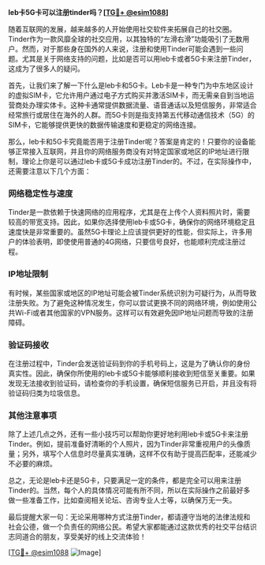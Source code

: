 **leb卡5G卡可以注册tinder吗？[[TG💪+ @esim1088](https://t.me/s/esim1088)]**

随着互联网的发展，越来越多的人开始使用社交软件来拓展自己的社交圈。Tinder作为一款风靡全球的社交应用，以其独特的“左滑右滑”功能吸引了无数用户。然而，对于那些身在国外的人来说，注册和使用Tinder可能会遇到一些问题。尤其是关于网络支持的问题，比如是否可以用leb卡或者5G卡来注册Tinder，这成为了很多人的疑问。

首先，让我们来了解一下什么是leb卡和5G卡。Leb卡是一种专门为中东地区设计的虚拟SIM卡，它允许用户通过电子方式购买并激活SIM卡，而无需亲自到当地运营商处办理实体卡。这种卡通常提供数据流量、语音通话以及短信服务，非常适合经常旅行或居住在海外的人群。而5G卡则是指支持第五代移动通信技术（5G）的SIM卡，它能够提供更快的数据传输速度和更稳定的网络连接。

那么，leb卡和5G卡究竟能否用于注册Tinder呢？答案是肯定的！只要你的设备能够正常接入互联网，并且你的网络服务商没有对特定国家或地区的IP地址进行限制，理论上你是可以通过leb卡或5G卡成功注册Tinder的。不过，在实际操作中，还需要注意以下几个方面：

### 网络稳定性与速度

Tinder是一款依赖于快速网络的应用程序，尤其是在上传个人资料照片时，需要较高的带宽支持。因此，如果你选择使用leb卡或5G卡，确保你的网络环境稳定且速度快是非常重要的。虽然5G卡理论上应该提供更好的性能，但实际上，许多用户的体验表明，即使使用普通的4G网络，只要信号良好，也能顺利完成注册过程。

### IP地址限制

有时候，某些国家或地区的IP地址可能会被Tinder系统识别为可疑行为，从而导致注册失败。为了避免这种情况发生，你可以尝试更换不同的网络环境，例如使用公共Wi-Fi或者其他国家的VPN服务。这样可以有效避免因IP地址问题而导致的注册障碍。

### 验证码接收

在注册过程中，Tinder会发送验证码到你的手机号码上，这是为了确认你的身份真实性。因此，确保你所使用的leb卡或5G卡能够顺利接收到短信至关重要。如果发现无法接收到验证码，请检查你的手机设置，确保短信服务已开启，并且没有将验证码归类为垃圾信息。

### 其他注意事项

除了上述几点之外，还有一些小技巧可以帮助你更好地利用leb卡或5G卡来注册Tinder。例如，提前准备好清晰的个人照片，因为Tinder非常重视用户的头像质量；另外，填写个人信息时尽量真实准确，这样不仅有助于提高匹配率，还能减少不必要的麻烦。

总之，无论是leb卡还是5G卡，只要满足一定的条件，都是完全可以用来注册Tinder的。当然，每个人的具体情况可能有所不同，所以在实际操作之前最好多做一些准备工作，比如查阅相关论坛、咨询专业人士等，以确保万无一失。

最后提醒大家一句：无论采用哪种方式注册Tinder，都请遵守当地的法律法规和社会公德，做一个负责任的网络公民。希望大家都能通过这款优秀的社交平台结识志同道合的朋友，享受美好的线上交流体验！

[[TG💪+ @esim1088](https://t.me/s/esim1088) ![Image](https://i.postimg.cc/4NQfJmqS/Snipaste-2025-05-13-00-14-12.png)]